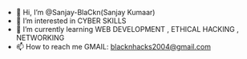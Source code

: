- 👋 Hi, I’m @Sanjay-BlaCkn(Sanjay Kumaar)
- 👀 I’m interested in CYBER SKILLS
- 🌱 I’m currently learning WEB DEVELOPMENT , ETHICAL HACKING , NETWORKING
- 📫 How to reach me GMAIL: blacknhacks2004@gmail.com

<!---
Sanjay-BlaCkn/Sanjay-BlaCkn is a ✨ special ✨ repository because its `README.md` (this file) appears on your GitHub profile.
You can click the Preview link to take a look at your changes.
--->
